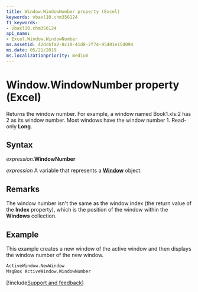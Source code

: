 ```yaml
---
title: Window.WindowNumber property (Excel)
keywords: vbaxl10.chm356124
f1_keywords:
- vbaxl10.chm356124
api_name:
- Excel.Window.WindowNumber
ms.assetid: 42dc6fa2-8c10-41d8-2f74-95401e154094
ms.date: 05/21/2019
ms.localizationpriority: medium
---
```



# Window.WindowNumber property (Excel)

Returns the window number. For example, a window named Book1.xls:2 has 2 as its window number. Most windows have the window number 1. Read-only **Long**.


## Syntax

_expression_.**WindowNumber**

_expression_ A variable that represents a **[Window](Excel.Window.md)** object.


## Remarks

The window number isn't the same as the window index (the return value of the **Index** property), which is the position of the window within the **Windows** collection.


## Example

This example creates a new window of the active window and then displays the window number of the new window.

```vb
ActiveWindow.NewWindow 
MsgBox ActiveWindow.WindowNumber
```



[!include[Support and feedback](~/includes/feedback-boilerplate.md)]